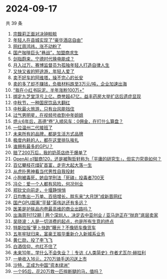 # 2024-09-17

共 39 条

<!-- BEGIN 36KR -->
<!-- 最后更新时间 2024-09-17 12:15:55 +0800 -->
1. [宗馥莉正面对决钟睒睒](https://36kr.com/p/2952115487842438)
1. [年轻人在县城实现了“豪华酒店自由”](https://36kr.com/p/2952076538437761)
1. [网红周鸿祎，涨不动粉了](https://36kr.com/p/2952018387214720)
1. [国产咖啡巨头“巷战”，加盟商求生](https://36kr.com/p/2952124706349448)
1. [剑指蔚来，宁德时代换电能成？](https://36kr.com/p/2952192654680450)
1. [月入过万，赛博监督员为孤独年轻人打造自律人生](https://36kr.com/p/2950863883280259)
1. [又快又省的短途游，年轻人爱了](https://36kr.com/p/2951979724071304)
1. [卖不好车的阿维塔，操不完心的长安](https://36kr.com/p/2952130353733506)
1. [卖的多了却不赚钱，负极材料跌至3万元/吨，企业加速出海](https://36kr.com/p/2952124947193988)
1. [“我在小红书玩泥，半年涨粉100万+”](https://36kr.com/p/2952311410925705)
1. [绑定九芝堂浮亏上亿，商誉超47亿，益丰药房大举扩店后遗症显现](https://36kr.com/p/2952099739639426)
1. [中秋节，一种国民饮品大翻红](https://36kr.com/p/2953455999017097)
1. [中秋最火旅游，只有台风能挡住](https://36kr.com/p/2952322601197705)
1. [过气男明星，在视频号收割中年姐姐](https://36kr.com/p/2952218655416453)
1. [熄火6年后，高德“卷”入顺风车：0佣金，在打什么算盘？](https://36kr.com/p/2952492705997189)
1. [一位温州二代接班了](https://36kr.com/p/2952389460664709)
1. [未来所有的品牌，都是生活方式品牌](https://36kr.com/p/2952322148704387)
1. [极度内耗的人，都在这里排队挨扎](https://36kr.com/p/2949759763210632)
1. [谁拥有最多的GPU？](https://36kr.com/p/2952081927331969)
1. [赔了200万后，我的奶茶店终于爆单了](https://36kr.com/p/2952040275992709)
1. [OpenAI o1智商120，还是被陶哲轩称为「平庸的研究生」，但实力究竟如何？](https://36kr.com/p/2952266308739460)
1. [百亿攀枝花煤矿首富，走完大起大落一生](https://36kr.com/p/2952339291857283)
1. [从虎扑男神看当代男性自我投射](https://36kr.com/p/2952161364287617)
1. [小狗被毒死，她自学刑法「死磕」投毒者700天](https://36kr.com/p/2949757723206024)
1. [冯仑：爱一个人都有风险，何况创业](https://36kr.com/p/2951975009329544)
1. [郑钦文向前走，十堰静悄悄](https://36kr.com/p/2952023103267203)
1. [日均售出一万单、百倍增长，胖东来“大月饼”成新晋网红](https://36kr.com/p/2950778884153473)
1. [国产GPU距离“平替”英伟达还有多远？](https://36kr.com/p/2950844011798657)
1. [医美是护肤品内卷最高维的商业出路吗？](https://36kr.com/p/2951192434205063)
1. [出海周刊112期 | 两个深圳人，决定去中亚创业 / 亚马逊正在“抛弃”底层卖家](https://36kr.com/p/2952146825486464)
1. [吴晓波：人是一切消费的起点，也是所有生意的终点](https://36kr.com/p/2951338789707911)
1. [特斯拉版“萝卜快跑”曝光？不像轿车像货车](https://36kr.com/p/2950754177737096)
1. [五年牢狱归来，富豪王振华重新介入新城系业务](https://36kr.com/p/2951452708691591)
1. [黄仁勋，投了李飞飞](https://36kr.com/p/2950951598366856)
1. [白酒信仰，也扛不住了](https://36kr.com/p/2951049283149957)
1. [未来10年，学什么不会失业？｜专访《人类简史》作者尤瓦尔·赫拉利](https://36kr.com/p/2949755394859144)
1. [一单收入16元，270万骑手送闪送上市](https://36kr.com/p/2950820254867848)
1. [沙特，正成为中国“资本绿洲”](https://36kr.com/p/2950799475171713)
1. [一个95后，花20万救一匹摔断腿的马，值吗？](https://36kr.com/p/2949753388851328)
<!-- END 36KR -->